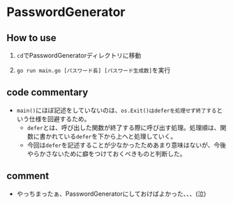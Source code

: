 # PasswordGenerator

## How to use

1. `cd`でPasswordGeneratorディレクトリに移動

2. `go run main.go [パスワード長] [パスワード生成数]`を実行

## code commentary

  - `main()`にほぼ記述をしていないのは、`os.Exit()はdeferを処理せず終了する`という仕様を回避するため。
    - `defer`とは、呼び出した関数が終了する際に呼び出す処理。処理順は、関数に書かれている`defer`を下から上へと処理していく。
    - 今回は`defer`を記述することが少なかったためあまり意味はないが、今後やらかさないために癖をつけておくべきものと判断した。

## comment
- やっちまったぁ、PasswordGeneratorにしておけばよかった、、、(泣)
